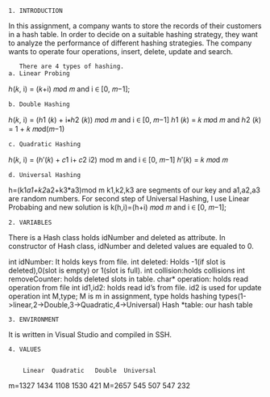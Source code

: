     1. INTRODUCTION
In this assignment, a company wants to store the records of their customers in a hash 
table. In order to decide on a suitable hashing strategy, they want to analyze the performance of different hashing strategies. The company wants to operate four operations, insert, delete, update and search.

       There are 4 types of hashing. 
    a. Linear Probing
ℎ(𝑘, i) = (𝑘+i) 𝑚𝑜d 𝑚 and  i ∈ [0, 𝑚−1];

    b. Double Hashing
ℎ(𝑘, i) = (ℎ1 (𝑘) + i∗ℎ2 (𝑘)) 𝑚𝑜d 𝑚 and i ∈ [0, 𝑚−1]
ℎ1 (𝑘) = 𝑘 𝑚𝑜d 𝑚  and ℎ2 (𝑘) = 1 + 𝑘 𝑚𝑜d(𝑚−1)

    c. Quadratic Hashing
ℎ(𝑘, i) = (ℎ′(𝑘) + 𝑐1 i+ 𝑐2 i2) mod m  and i ∈ [0, 𝑚−1]
ℎ′(𝑘) = 𝑘 𝑚𝑜d 𝑚

    d. Universal Hashing
h=(k1*a1+k2*a2+k3*a3)mod m
k1,k2,k3 are segments of our key and a1,a2,a3 are random numbers.
For second step of Universal Hashing, I use Linear Probabing and new solution is
k(h,i)=(h+i) 𝑚𝑜d 𝑚 and  i ∈ [0, 𝑚−1];

    2. VARIABLES
There is a Hash class holds idNumber and deleted as attribute. In constructor of Hash class, idNumber and deleted values are equaled to 0.

int idNumber: It holds keys from file.
int deleted: Holds -1(if slot is deleted),0(slot is empty) or 1(slot is full).
int collision:holds collisions
int removeCounter: holds deleted slots in table.
char* operation: holds read operation from file
int id1,id2: holds read id’s from file. id2 is used for update operation
int M,type; M is m in assignment, type holds hashing types(1->linear,2->Double,3->Quadratic,4->Universal) 
Hash *table: our hash table

    3. ENVIRONMENT
It is written in Visual Studio and compiled in SSH.

    4. VALUES


		Linear	Quadratic	Double	Universal
m=1327	1434	1108		1530		421
M=2657	545		507			547			232
